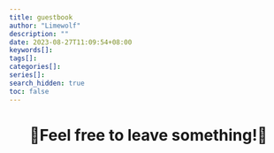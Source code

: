 ```yaml
---
title: guestbook
author: "Limewolf"
description: ""
date: 2023-08-27T11:09:54+08:00
keywords[]: 
tags[]: 
categories[]: 
series[]:
search_hidden: true
toc: false
---
```


# <center>🐺Feel free to leave something!🐺</center>

<script src="https://giscus.app/client.js"
        data-repo="Nicolas-L0/limewolf.top"
        data-repo-id="R_kgDOKJYObQ"
        data-category="Announcements"
        data-category-id="DIC_kwDOKJYObc4CY4qA"
        data-mapping="specific"
        data-term="Comment: guestbook"
        data-strict="0"
        data-reactions-enabled="1"
        data-emit-metadata="0"
        data-input-position="top"
        data-theme="noborder_light"
        data-lang="zh-CN"
        data-loading="lazy"
        crossorigin="anonymous"
        async>
</script>
